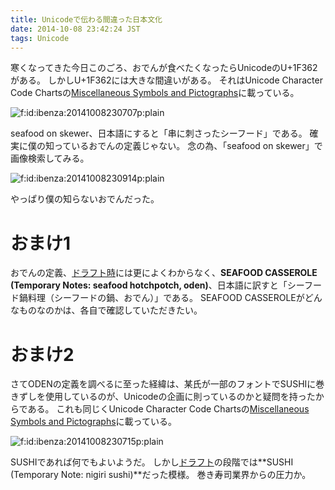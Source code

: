 ```yaml
---
title: Unicodeで伝わる間違った日本文化
date: 2014-10-08 23:42:24 JST
tags: Unicode
---
```


寒くなってきた今日このごろ、おでんが食べたくなったらUnicodeのU+1F362がある。
しかしU+1F362には大きな間違いがある。
それはUnicode Character Code Chartsの[Miscellaneous Symbols and Pictographs](http://www.unicode.org/charts/PDF/U1F300.pdf)に載っている。

<span itemscope itemtype="http://schema.org/Photograph"><img src="//cdn-ak.f.st-hatena.com/images/fotolife/i/ibenza/20141008/20141008230707.png" alt="f:id:ibenza:20141008230707p:plain" title="f:id:ibenza:20141008230707p:plain" class="hatena-fotolife" itemprop="image"></span>

seafood on skewer、日本語にすると「串に刺さったシーフード」である。
確実に僕の知っているおでんの定義じゃない。
念の為、「seafood on skewer」で画像検索してみる。

<span itemscope itemtype="http://schema.org/Photograph"><img src="//cdn-ak.f.st-hatena.com/images/fotolife/i/ibenza/20141008/20141008230914.png" alt="f:id:ibenza:20141008230914p:plain" title="f:id:ibenza:20141008230914p:plain" class="hatena-fotolife" itemprop="image"></span>

やっぱり僕の知らないおでんだった。

# おまけ1

おでんの定義、[ドラフト時](http://www.unicode.org/~scherer/emoji4unicode/20090130/proposed.html#e-96D)には更によくわからなく、**SEAFOOD CASSEROLE (Temporary Notes: seafood hotchpotch, oden)**、日本語に訳すと「シーフード鍋料理（シーフードの鍋、おでん）」である。
SEAFOOD CASSEROLEがどんなものなのかは、各自で確認していただきたい。

# おまけ2

さてODENの定義を調べるに至った経緯は、某氏が一部のフォントでSUSHIに巻きずしを使用しているのが、Unicodeの企画に則っているのかと疑問を持ったからである。
これも同じくUnicode Character Code Chartsの[Miscellaneous Symbols and Pictographs](http://www.unicode.org/charts/PDF/U1F300.pdf)に載っている。

<span itemscope itemtype="http://schema.org/Photograph"><img src="//cdn-ak.f.st-hatena.com/images/fotolife/i/ibenza/20141008/20141008230715.png" alt="f:id:ibenza:20141008230715p:plain" title="f:id:ibenza:20141008230715p:plain" class="hatena-fotolife" itemprop="image"></span>

SUSHIであれば何でもよいようだ。
しかし[ドラフト](http://www.unicode.org/~scherer/emoji4unicode/20090130/proposed.html#e-96E)の段階では**SUSHI (Temporary Note: nigiri sushi)**だった模様。
巻き寿司業界からの圧力か。

